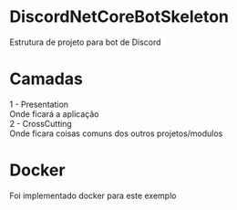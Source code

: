 # DiscordNetCoreBotSkeleton
 Estrutura de projeto para bot de Discord

# Camadas
 1 - Presentation <br>
  Onde ficará a aplicação <br>
 2 - CrossCutting<br>
  Onde ficara coisas comuns dos outros projetos/modulos<br>

# Docker
 Foi implementado docker para este exemplo


 
